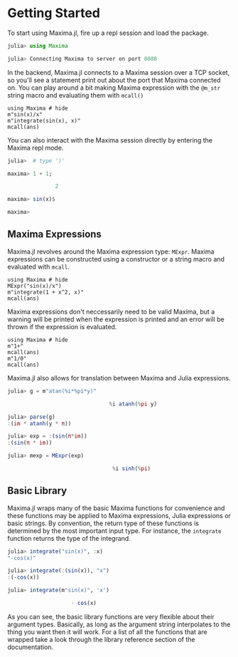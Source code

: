 # Getting Started

To start using Maxima.jl, fire up a repl session and load the package.

```julia
julia> using Maxima

julia> Connecting Maxima to server on port 8080
```

In the backend, Maxima.jl connects to a Maxima session over a TCP socket, so 
you'll see a statement print out about the port that Maxima connected on. You 
can play around a bit making Maxima expression with the `@m_str` string macro 
and evaluating them with `mcall()`

```@repl
using Maxima # hide
m"sin(x)/x"
m"integrate(sin(x), x)"
mcall(ans)
```

You can also interact with the Maxima session directly by entering the Maxima 
repl mode.

```julia
julia>  # type ')'

maxima> 1 + 1;

               2

maxima> sin(x)$

maxima>
```


## Maxima Expressions

Maxima.jl revolves around the Maxima expression type: `MExpr`. Maxima 
expressions can be constructed using a constructor or a string macro and 
evaluated with `mcall`.

```@repl
using Maxima # hide
MExpr("sin(x)/x")
m"integrate(1 + x^2, x)"
mcall(ans)
```

Maxima expressions don't neccessarily need to be valid Maxima, but a warning 
will be printed when the expression is printed and an error will be thrown if 
the expression is evaluated.

```@repl
using Maxima # hide
m"1+"
mcall(ans)
m"1/0"
mcall(ans)
```

Maxima.jl also allows for translation between Maxima and Julia expressions.

```julia
julia> g = m"atan(%i*%pi*y)"

                                %i atanh(%pi y)

julia> parse(g)
:(im * atanh(y * π))

julia> exp = :(sin(π*im))
:(sin(π * im))

julia> mexp = MExpr(exp)

                                 %i sinh(%pi)

```

## Basic Library

Maxima.jl wraps many of the basic Maxima functions for convenience and these 
functions may be applied to Maxima expressions, Julia expressions or basic 
strings. By convention, the return type of these functions is determined by the 
most important input type. For instance, the `integrate` function returns the 
type of the integrand.

```julia
julia> integrate("sin(x)", :x)
"-cos(x)"

julia> integrate(:(sin(x)), "x")
:(-cos(x))

julia> integrate(m"sin(x)", 'x')

					- cos(x)

```
As you can see, the basic library functions are very flexible about their 
argument types. Basically, as long as the argument string interpolates to the 
thing you want then it will work. For a list of all the functions that are 
wrapped take a look through the library reference section of the documentation.
